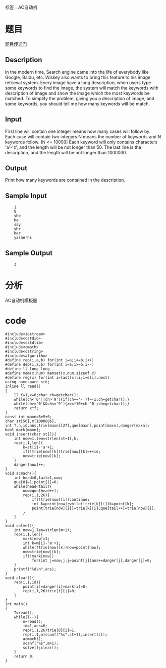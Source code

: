 ﻿---
subtitle: "AC自动机模板题"
tags: 
 - 字符串-AC自动机
grammar_cjkRuby: true
catalog: true
layout:  post
header-img: "img/header/P2.jpg"
preview-img: "/img/preview/P2.jpg"
---
标签：AC自动机

# 题目

[题目传送门](https://cn.vjudge.net/problem/HDU-2222)
## Description

   In the modern time, Search engine came into the life of everybody like Google, Baidu, etc.
    Wiskey also wants to bring this feature to his image retrieval system.
    Every image have a long description, when users type some keywords to find the image, the system will match the keywords with description of image and show the image which the most keywords be matched.
    To simplify the problem, giving you a description of image, and some keywords, you should tell me how many keywords will be match.
## Input
   First line will contain one integer means how many cases will follow by.
    Each case will contain two integers N means the number of keywords and N keywords follow. (N <= 10000)
    Each keyword will only contains characters 'a'-'z', and the length will be not longer than 50.
    The last line is the description, and the length will be not longer than 1000000.
## Output
   Print how many keywords are contained in the description.
## Sample Input
```
    1
    5
    she
    he
    say
    shr
    her
    yasherhs
```
## Sample Output
```
    3
```

# 分析

AC自动机模板题

# code
```
#include<iostream>
#include<cstdio>
#include<cstdlib>
#include<cmath>
#include<cstring>
#include<algorithm>
#define rep(i,a,b) for(int i=a;i<=b;i++)
#define dep(i,a,b) for(int i=a;i>=b;i--)
#define ll long long
#define mem(x,num) memset(x,num,sizeof x)
#define reg(x) for(int i=last[x];i;i=e[i].next)
using namespace std;
inline ll read()
{
	ll f=1,x=0;char ch=getchar();
	while(ch<'0'||ch>'9'){if(ch=='-')f=-1;ch=getchar();}
	while(ch>='0'&&ch<='9'){x=x*10+ch-'0';ch=getchar();}
	return x*f;
}
const int maxn=5e5+6;
char st[56],m[1000006];
int T,n,id,ans,trie[maxn][27],que[maxn],point[maxn],danger[maxn];
bool mark[maxn];
void insert(char st[]){
	int now=1,len=strlen(st+1),k;
	rep(i,1,len){
		k=st[i]-'a'+1;
		if(!trie[now][k])trie[now][k]=++id;
		now=trie[now][k];
	}
	danger[now]++;
}
void acmach(){
	int head=0,tail=1,now;
	que[0]=1;point[1]=0;
	while(head<tail){
		now=que[head++];
		rep(i,1,26){
			if(!trie[now][i])continue;
			int k=point[now];while(!trie[k][i])k=point[k];
			point[trie[now][i]]=trie[k][i];que[tail++]=trie[now][i];
		}
	}
}
void solve(){
	int now=1,len=strlen(m+1);
	rep(i,1,len){
		mark[now]=1;
		int k=m[i]-'a'+1;
		while(!trie[now][k])now=point[now];
		now=trie[now][k];
		if(!mark[now])
			for(int j=now;j;j=point[j])ans+=danger[j],danger[j]=0;
	}
	printf("%d\n",ans);
}
void clear(){
	rep(i,1,id){
	    point[i]=danger[i]=mark[i]=0;
		rep(j,1,26)trie[i][j]=0;
	}
}
int main()
{
	T=read();
	while(T--){
		n=read();
		id=1,ans=0;
		rep(i,1,26)trie[0][i]=1;
		rep(i,1,n)scanf("%s",st+1),insert(st);
		acmach();
		scanf("%s",m+1);
		solve();clear();
	}
	return 0;
}
```
